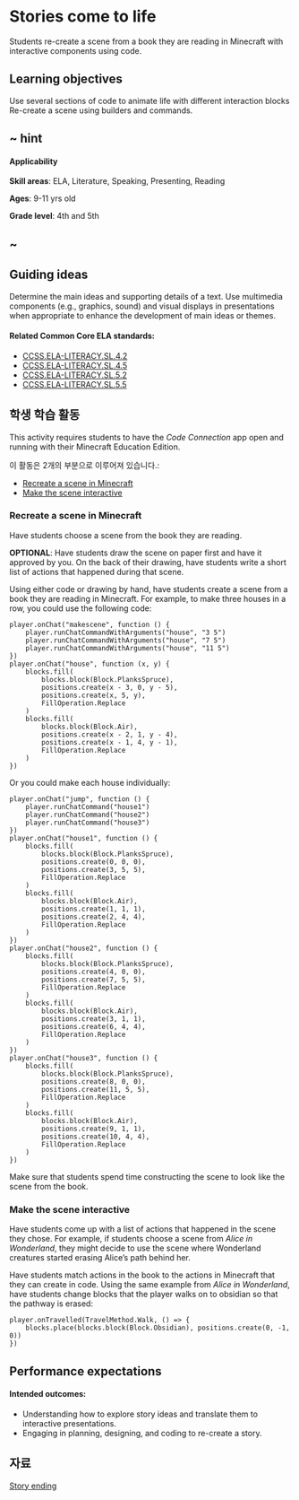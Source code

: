 # Stories come to life

Students re-create a scene from a book they are reading in Minecraft with interactive components using code.

## Learning objectives

Use several sections of code to animate life with different interaction blocks Re-create a scene using builders and commands.

## ~ hint

#### Applicability

**Skill areas**: ELA, Literature, Speaking, Presenting, Reading

**Ages**: 9-11 yrs old

**Grade level**: 4th and 5th

## ~

## Guiding ideas

Determine the main ideas and supporting details of a text. Use multimedia components (e.g., graphics, sound) and visual displays in presentations when appropriate to enhance the development of main ideas or themes.

#### Related Common Core ELA standards:

* [CCSS.ELA-LITERACY.SL.4.2](http://www.corestandards.org/ELA-Literacy/SL/4/#CCSS.ELA-Literacy.SL.4.2)
* [CCSS.ELA-LITERACY.SL.4.5](http://www.corestandards.org/ELA-Literacy/SL/4/#CCSS.ELA-Literacy.SL.4.5)
* [CCSS.ELA-LITERACY.SL.5.2](http://www.corestandards.org/ELA-Literacy/SL/5/#CCSS.ELA-Literacy.SL.5.2)
* [CCSS.ELA-LITERACY.SL.5.5](http://www.corestandards.org/ELA-Literacy/SL/5/#CCSS.ELA-Literacy.SL.5.5)

## 학생 학습 활동

This activity requires students to have the *Code Connection* app open and running with their Minecraft Education Edition.

이 활동은 2개의 부분으로 이루어져 있습니다.:

* [Recreate a scene in Minecraft](#recreate-a-scene-in-minecraft)
* [Make the scene interactive](#make-the-scene-interactive)

### Recreate a scene in Minecraft

Have students choose a scene from the book they are reading.

**OPTIONAL**: Have students draw the scene on paper first and have it approved by you. On the back of their drawing, have students write a short list of actions that happened during that scene.

Using either code or drawing by hand, have students create a scene from a book they are reading in Minecraft. For example, to make three houses in a row, you could use the following code:

```blocks
player.onChat("makescene", function () {
    player.runChatCommandWithArguments("house", "3 5")
    player.runChatCommandWithArguments("house", "7 5")
    player.runChatCommandWithArguments("house", "11 5")
})
player.onChat("house", function (x, y) {
    blocks.fill(
        blocks.block(Block.PlanksSpruce),
        positions.create(x - 3, 0, y - 5),
        positions.create(x, 5, y),
        FillOperation.Replace
    )
    blocks.fill(
        blocks.block(Block.Air),
        positions.create(x - 2, 1, y - 4),
        positions.create(x - 1, 4, y - 1),
        FillOperation.Replace
    )
})
```

Or you could make each house individually:

```blocks
player.onChat("jump", function () {
    player.runChatCommand("house1")
    player.runChatCommand("house2")
    player.runChatCommand("house3")
})
player.onChat("house1", function () {
    blocks.fill(
        blocks.block(Block.PlanksSpruce),
        positions.create(0, 0, 0),
        positions.create(3, 5, 5),
        FillOperation.Replace
    )
    blocks.fill(
        blocks.block(Block.Air),
        positions.create(1, 1, 1),
        positions.create(2, 4, 4),
        FillOperation.Replace
    )
})
player.onChat("house2", function () {
    blocks.fill(
        blocks.block(Block.PlanksSpruce),
        positions.create(4, 0, 0),
        positions.create(7, 5, 5),
        FillOperation.Replace
    )
    blocks.fill(
        blocks.block(Block.Air),
        positions.create(3, 1, 1),
        positions.create(6, 4, 4),
        FillOperation.Replace
    )
})
player.onChat("house3", function () {
    blocks.fill(
        blocks.block(Block.PlanksSpruce),
        positions.create(8, 0, 0),
        positions.create(11, 5, 5),
        FillOperation.Replace
    )
    blocks.fill(
        blocks.block(Block.Air),
        positions.create(9, 1, 1),
        positions.create(10, 4, 4),
        FillOperation.Replace
    )
})
```

Make sure that students spend time constructing the scene to look like the scene from the book.

### Make the scene interactive

Have students come up with a list of actions that happened in the scene they chose. For example, if students choose a scene from *Alice in Wonderland*, they might decide to use the scene where Wonderland creatures started erasing Alice’s path behind her.

Have students match actions in the book to the actions in Minecraft that they can create in code. Using the same example from *Alice in Wonderland*, have students change blocks that the player walks on to obsidian so that the pathway is erased:

```blocks
player.onTravelled(TravelMethod.Walk, () => {
    blocks.place(blocks.block(Block.Obsidian), positions.create(0, -1, 0))
})
```

## Performance expectations

#### Intended outcomes:

* Understanding how to explore story ideas and translate them to interactive presentations.
* Engaging in planning, designing, and coding to re-create a story.

## 자료

[Story ending](/lessons/story-ending)